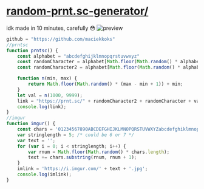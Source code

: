 # [random-prnt.sc-generator/](https://maciekkoks.github.io/Random-Screenshot/)
idk made in 10 minutes, carefully 😳
![preview](https://raw.githubusercontent.com/maciekkoks/random-prnt.sc-generator/main/img/preview.png)
```js
github = "https://github.com/maciekkoks"
//prntsc
function prntsc() {
    const alphabet = "abcdefghijklmnopqrstuvwxyz"
    const randomCharacter = alphabet[Math.floor(Math.random() * alphabet.length)]
    const randomCharacter2 = alphabet[Math.floor(Math.random() * alphabet.length)]

    function n(min, max) {
        return Math.floor(Math.random() * (max - min + 1)) + min;
    }
    let val = n(1000, 9999);
    link = "https://prnt.sc/" + randomCharacter2 + randomCharacter + val
    console.log(link);
}
//imgur
function imgur() {
    const chars = '01234567890ABCDEFGHIJKLMNOPQRSTUVWXYZabcdefghiklmnopqrstuvwxyz';
    var stringlength = 5; /* could be 6 or 7 */
    var text = '';
    for (var i = 0; i < stringlength; i++) {
        var rnum = Math.floor(Math.random() * chars.length);
        text += chars.substring(rnum, rnum + 1);
    }
    imlink = 'https://i.imgur.com/' + text + '.jpg';
    console.log(imlink);
}
```
